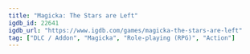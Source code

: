 ```yaml
---
title: "Magicka: The Stars are Left"
igdb_id: 22641
igdb_url: "https://www.igdb.com/games/magicka-the-stars-are-left"
tag: ["DLC / Addon", "Magicka", "Role-playing (RPG)", "Action"]
---
```

